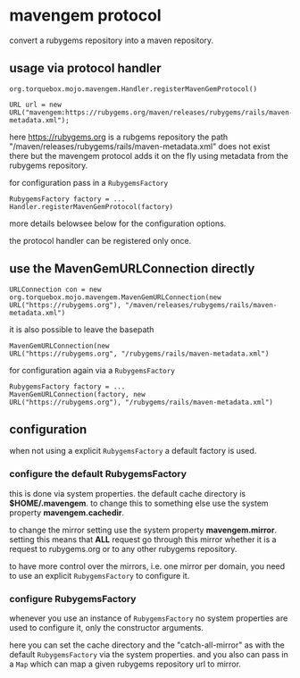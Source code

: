 # mavengem protocol

convert a rubygems repository into a maven repository.

## usage via protocol handler

```
org.torquebox.mojo.mavengem.Handler.registerMavenGemProtocol()

URL url = new
URL("mavengem:https://rubygems.org/maven/releases/rubygems/rails/maven-metadata.xml");
```

here https://rubygems.org is a rubgems repository the path
"/maven/releases/rubygems/rails/maven-metadata.xml" does not exist
there but the mavengem protocol adds it on the fly using metadata from
the rubygems repository.

for configuration pass in a ```RubygemsFactory```

```
RubygemsFactory factory = ...
Handler.registerMavenGemProtocol(factory)
```

more details belowsee below for the
configuration options.

the protocol handler can be registered only once.

## use the MavenGemURLConnection directly

```
URLConnection con = new
org.torquebox.mojo.mavengem.MavenGemURLConnection(new
URL("https://rubygems.org"), "/maven/releases/rubygems/rails/maven-metadata.xml")
```

it is also possible to leave the basepath

```
MavenGemURLConnection(new
URL("https://rubygems.org", "/rubygems/rails/maven-metadata.xml")
```

for configuration again via a ```RubygemsFactory```

```
RubygemsFactory factory = ...
MavenGemURLConnection(factory, new
URL("https://rubygems.org"), "/rubygems/rails/maven-metadata.xml")
```

## configuration

when not using a explicit ```RubygemsFactory``` a default factory is
used.

### configure the default RubygemsFactory

this is done via system properties. the default cache directory is
**$HOME/.mavengem**. to change this to something else use the system
property **mavengem.cachedir**.

to change the mirror setting use the system property
**mavengem.mirror**. setting this means that **ALL** request go
through this mirror whether it is a request to rubygems.org or to any
other rubygems repository.

to have more control over the mirrors, i.e. one mirror per domain, you
need to use an explicit ```RubygemsFactory``` to configure it.

### configure RubygemsFactory

whenever you use an instance of ```RubygemsFactory``` no system
properties are used to configure it, only the constructor arguments.

here you can set the cache directory and the "catch-all-mirror" as
with the default ```RubygemsFactory``` via the system properties. and
you also can pass in a ```Map``` which can map a given rubygems
repository url to mirror.



